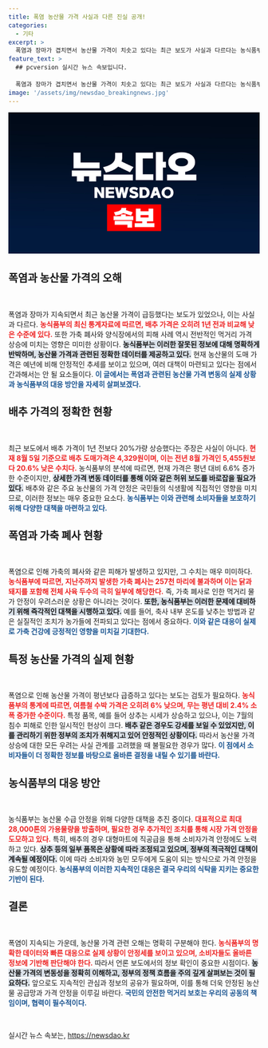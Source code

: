 ```yaml
---
title: 폭염 농산물 가격 사실과 다른 진실 공개!
categories:
  - 기타
excerpt: >
  폭염과 장마가 겹치면서 농산물 가격이 치솟고 있다는 최근 보도가 사실과 다르다는 농식품부의 반박. 배추 가격은 오히려 낮아졌고, 가축 폐사는 미미하다. 먹거리 물가 안정 대책은 계속 진행 중이다. 클릭해 더 알아보세요!
feature_text: >
  ## pcversion 실시간 뉴스 속보입니다.

  폭염과 장마가 겹치면서 농산물 가격이 치솟고 있다는 최근 보도가 사실과 다르다는 농식품부의 반박. 배추 가격은 오히려 낮아졌고, 가축 폐사는 미미하다. 먹거리 물가 안정 대책은 계속 진행 중이다. 클릭해 더 알아보세요!
image: '/assets/img/newsdao_breakingnews.jpg'
---
```


<p><img src="/assets/img/newsdao_breakingnews.jpg" alt="pcversion 속보" /></p>

<h2 data-ke-size="size26">폭염과 농산물 가격의 오해</h2>

<p data-ke-size="size16">&nbsp;</p>

<p>폭염과 장마가 지속되면서 최근 농산물 가격이 급등했다는 보도가 있었으나, 이는 사실과 다르다. <b><span style="color: #ee2323;">농식품부의 최신 통계자료에 따르면, 배추 가격은 오히려 1년 전과 비교해 낮은 수준에 있다.</span></b> 또한 가축 폐사와 양식장에서의 피해 사례 역시 전반적인 먹거리 가격 상승에 미치는 영향은 미미한 상황이다. <b><span style="background-color: #21538527;">농식품부는 이러한 잘못된 정보에 대해 명확하게 반박하며, 농산물 가격과 관련된 정확한 데이터를 제공하고 있다.</span></b> 현재 농산물의 도매 가격은 예년에 비해 안정적인 추세를 보이고 있으며, 여러 대책이 마련되고 있다는 점에서 간과해서는 안 될 요소들이다. <b><span style="color: #1a5490;">이 글에서는 폭염과 관련된 농산물 가격 변동의 실제 상황과 농식품부의 대응 방안을 자세히 살펴보겠다.</span></b></p>

<h2 data-ke-size="size26">배추 가격의 정확한 현황</h2>

<p data-ke-size="size16">&nbsp;</p>

<p>최근 보도에서 배추 가격이 1년 전보다 20%가량 상승했다는 주장은 사실이 아니다. <b><span style="color: #ee2323;">현재 8월 5일 기준으로 배추 도매가격은 4,329원이며, 이는 전년 8월 가격인 5,455원보다 20.6% 낮은 수치다.</span></b> 농식품부의 분석에 따르면, 현재 가격은 평년 대비 6.6% 증가한 수준이지만, <b><span style="background-color: #21538527;">상세한 가격 변동 데이터를 통해 이와 같은 허위 보도를 바로잡을 필요가 있다.</span></b> 배추와 같은 주요 농산물의 가격 안정은 국민들의 식생활에 직접적인 영향을 미치므로, 이러한 정보는 매우 중요한 요소다. <b><span style="color: #1a5490;">농식품부는 이와 관련해 소비자들을 보호하기 위해 다양한 대책을 마련하고 있다.</span></b></p>

<h2 data-ke-size="size26">폭염과 가축 폐사 현황</h2>

<p data-ke-size="size16">&nbsp;</p>

<p>폭염으로 인해 가축의 폐사와 같은 피해가 발생하고 있지만, 그 수치는 매우 미미하다. <b><span style="color: #ee2323;">농식품부에 따르면, 지난주까지 발생한 가축 폐사는 257천 마리에 불과하며 이는 닭과 돼지를 포함해 전체 사육 두수의 극히 일부에 해당한다.</span></b> 즉, 가축 폐사로 인한 먹거리 물가 안정이 우려스러운 상황은 아니라는 것이다. <b><span style="background-color: #21538527;">또한, 농식품부는 이러한 문제에 대비하기 위해 즉각적인 대책을 시행하고 있다.</span></b> 예를 들어, 축사 내부 온도를 낮추는 방법과 같은 실질적인 조치가 농가들에 전파되고 있다는 점에서 중요하다. <b><span style="color: #1a5490;">이와 같은 대응이 실제로 가축 건강에 긍정적인 영향을 미치길 기대한다.</span></b></p>

<h2 data-ke-size="size26">특정 농산물 가격의 실제 현황</h2>

<p data-ke-size="size16">&nbsp;</p>

<p>폭염으로 인해 농산물 가격이 평년보다 급증하고 있다는 보도는 검토가 필요하다. <b><span style="color: #ee2323;">농식품부의 통계에 따르면, 여름철 수박 가격은 오히려 6% 낮으며, 무는 평년 대비 2.4% 소폭 증가한 수준이다.</span></b> 특정 품목, 예를 들어 상추는 시세가 상승하고 있으나, 이는 7월의 침수 피해로 인한 일시적인 현상이 크다. <b><span style="background-color: #21538527;">배추 같은 경우도 강세를 보일 수 있었지만, 이를 관리하기 위한 정부의 조치가 취해지고 있어 안정적인 상황이다.</span></b> 따라서 농산물 가격 상승에 대한 모든 우려는 사실 관계를 고려했을 때 불필요한 경우가 많다. <b><span style="color: #1a5490;">이 점에서 소비자들이 더 정확한 정보를 바탕으로 올바른 결정을 내릴 수 있기를 바란다.</span></b></p>

<h2 data-ke-size="size26">농식품부의 대응 방안</h2>

<p data-ke-size="size16">&nbsp;</p>

<p>농식품부는 농산물 수급 안정을 위해 다양한 대책을 추진 중이다. <b><span style="color: #ee2323;">대표적으로 최대 28,000톤의 가용물량을 방출하며, 필요한 경우 추가적인 조치를 통해 시장 가격 안정을 도모하고 있다.</span></b> 특히, 배추의 경우 대형마트에 직공급을 통해 소비자가격 안정에도 노력하고 있다. <b><span style="background-color: #21538527;">상추 등의 일부 품목은 상황에 따라 조정되고 있으며, 정부의 적극적인 대책이 계속될 예정이다.</span></b> 이에 따라 소비자와 농민 모두에게 도움이 되는 방식으로 가격 안정을 유도할 예정이다. <b><span style="color: #1a5490;">농식품부의 이러한 지속적인 대응은 결국 우리의 식탁을 지키는 중요한 기반이 된다.</span></b></p>

<h2 data-ke-size="size26">결론</h2>

<p data-ke-size="size16">&nbsp;</p>

<p>폭염이 지속되는 가운데, 농산물 가격 관련 오해는 명확히 구분해야 한다. <b><span style="color: #ee2323;">농식품부의 명확한 데이터와 빠른 대응으로 실제 상황이 안정세를 보이고 있으며, 소비자들도 올바른 정보에 기반해 판단해야 한다.</span></b> 따라서 언론 보도에서의 정보 확인이 중요한 시점이다. <b><span style="background-color: #21538527;">농산물 가격의 변동성을 정확히 이해하고, 정부의 정책 흐름을 주의 깊게 살펴보는 것이 필요하다.</span></b> 앞으로도 지속적인 관심과 정보의 공유가 필요하며, 이를 통해 더욱 안정된 농산물 공급망과 가격 안정을 이루길 바란다. <b><span style="color: #1a5490;">국민의 안전한 먹거리 보호는 우리의 공동의 책임이며, 협력이 필수적이다.</span></b></p>

<p data-ke-size="size16">&nbsp;</p>
실시간 뉴스 속보는, <a href="https://newsdao.kr" rel="dofollow">https://newsdao.kr</a>


